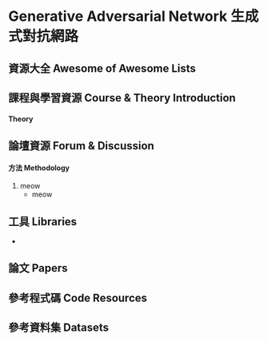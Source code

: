 # Generative Adversarial Network 生成式對抗網路
  
## 資源大全 Awesome of Awesome Lists

## 課程與學習資源 Course & Theory Introduction
#### Theory


## 論壇資源 Forum & Discussion
#### 方法 Methodology
1. meow
    + meow

## 工具 Libraries
+ []()

## 論文 Papers


## 參考程式碼 Code Resources


## 參考資料集 Datasets